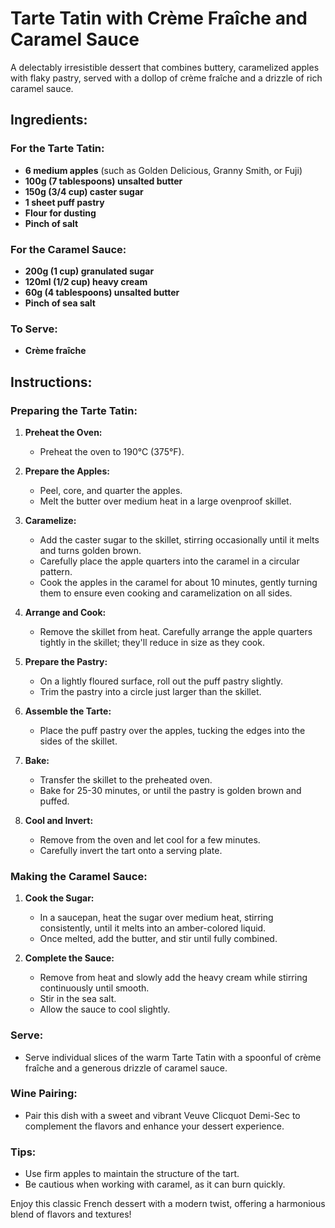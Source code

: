 # Tarte Tatin with Crème Fraîche and Caramel Sauce

A delectably irresistible dessert that combines buttery, caramelized apples with flaky pastry, served with a dollop of crème fraîche and a drizzle of rich caramel sauce.

## Ingredients:

### For the Tarte Tatin:
- **6 medium apples** (such as Golden Delicious, Granny Smith, or Fuji)
- **100g (7 tablespoons) unsalted butter**
- **150g (3/4 cup) caster sugar**
- **1 sheet puff pastry**
- **Flour for dusting**
- **Pinch of salt**

### For the Caramel Sauce:
- **200g (1 cup) granulated sugar**
- **120ml (1/2 cup) heavy cream**
- **60g (4 tablespoons) unsalted butter**
- **Pinch of sea salt**

### To Serve:
- **Crème fraîche**

## Instructions:

### Preparing the Tarte Tatin:
1. **Preheat the Oven:**
    - Preheat the oven to 190°C (375°F).

2. **Prepare the Apples:**
    - Peel, core, and quarter the apples.
    - Melt the butter over medium heat in a large ovenproof skillet.

3. **Caramelize:**
    - Add the caster sugar to the skillet, stirring occasionally until it melts and turns golden brown.
    - Carefully place the apple quarters into the caramel in a circular pattern.
    - Cook the apples in the caramel for about 10 minutes, gently turning them to ensure even cooking and caramelization on all sides.

4. **Arrange and Cook:**
    - Remove the skillet from heat. Carefully arrange the apple quarters tightly in the skillet; they'll reduce in size as they cook.

5. **Prepare the Pastry:**
    - On a lightly floured surface, roll out the puff pastry slightly.
    - Trim the pastry into a circle just larger than the skillet.

6. **Assemble the Tarte:**
    - Place the puff pastry over the apples, tucking the edges into the sides of the skillet.

7. **Bake:**
    - Transfer the skillet to the preheated oven.
    - Bake for 25-30 minutes, or until the pastry is golden brown and puffed.

8. **Cool and Invert:**
    - Remove from the oven and let cool for a few minutes.
    - Carefully invert the tart onto a serving plate.

### Making the Caramel Sauce:
1. **Cook the Sugar:**
    - In a saucepan, heat the sugar over medium heat, stirring consistently, until it melts into an amber-colored liquid.
    - Once melted, add the butter, and stir until fully combined.

2. **Complete the Sauce:**
    - Remove from heat and slowly add the heavy cream while stirring continuously until smooth.
    - Stir in the sea salt.
    - Allow the sauce to cool slightly.

### Serve:
- Serve individual slices of the warm Tarte Tatin with a spoonful of crème fraîche and a generous drizzle of caramel sauce.

### Wine Pairing:
- Pair this dish with a sweet and vibrant Veuve Clicquot Demi-Sec to complement the flavors and enhance your dessert experience.

### Tips:
- Use firm apples to maintain the structure of the tart.
- Be cautious when working with caramel, as it can burn quickly.

Enjoy this classic French dessert with a modern twist, offering a harmonious blend of flavors and textures!